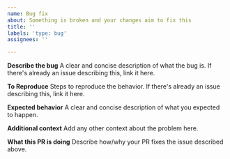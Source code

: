 ```yaml
---
name: Bug fix
about: Something is broken and your changes aim to fix this
title: ''
labels: 'type: bug'
assignees: ''

---
```


**Describe the bug**
A clear and concise description of what the bug is. If there's already an issue describing this, link it here.

**To Reproduce**
Steps to reproduce the behavior. If there's already an issue describing this, link it here.

**Expected behavior**
A clear and concise description of what you expected to happen.

**Additional context**
Add any other context about the problem here.

**What this PR is doing**
Describe how/why your PR fixes the issue described above. 

